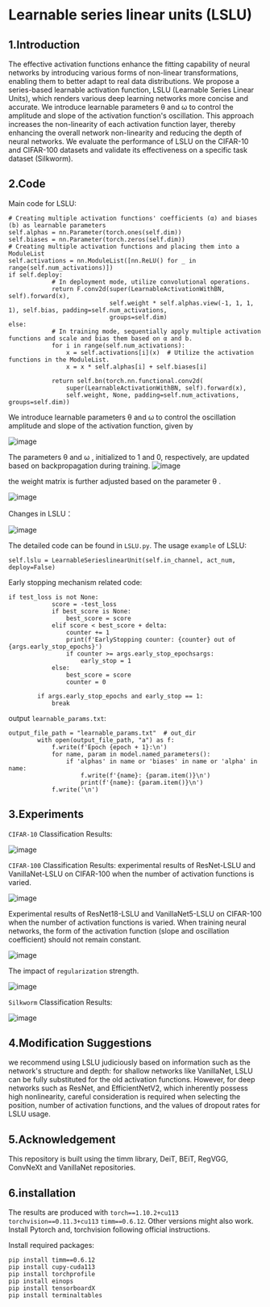 # Learnable series linear units (LSLU)
## 1.Introduction
The effective activation functions enhance the fitting capability of neural networks by introducing various forms of non-linear transformations, enabling them to better adapt to real data distributions. We propose a series-based learnable activation function, LSLU (Learnable Series Linear Units), which renders various deep learning networks more concise and accurate. We introduce learnable parameters θ and ω to control the amplitude and slope of the activation function's oscillation. This approach increases the non-linearity of each activation function layer, thereby enhancing the overall network non-linearity and reducing the depth of neural networks. We evaluate the performance of LSLU on the CIFAR-10 and CIFAR-100 datasets and validate its effectiveness on a specific task dataset (Silkworm).
## 2.Code
Main code for LSLU:
```
# Creating multiple activation functions' coefficients (α) and biases (b) as learnable parameters
self.alphas = nn.Parameter(torch.ones(self.dim))
self.biases = nn.Parameter(torch.zeros(self.dim))       
# Creating multiple activation functions and placing them into a ModuleList
self.activations = nn.ModuleList([nn.ReLU() for _ in range(self.num_activations)])
if self.deploy:
            # In deployment mode, utilize convolutional operations.
            return F.conv2d(super(LearnableActivationWithBN, self).forward(x),
                            self.weight * self.alphas.view(-1, 1, 1, 1), self.bias, padding=self.num_activations,
                            groups=self.dim)
else:
            # In training mode, sequentially apply multiple activation functions and scale and bias them based on α and b.
            for i in range(self.num_activations):
                x = self.activations[i](x)  # Utilize the activation functions in the ModuleList.
                x = x * self.alphas[i] + self.biases[i]

            return self.bn(torch.nn.functional.conv2d(
                super(LearnableActivationWithBN, self).forward(x),
                self.weight, None, padding=self.num_activations, groups=self.dim))        
```
We introduce learnable parameters  θ and  ω to control the oscillation amplitude and slope of the activation function, given by

![image](https://github.com/vontran2021/Learnable-series-linear-units-LSLU/assets/97432746/b4c63330-5edd-404d-8b30-fcc4db57601f)

The parameters θ  and ω , initialized to 1 and 0, respectively, are updated based on backpropagation during training.
![image](https://github.com/vontran2021/Learnable-series-linear-units-LSLU/assets/97432746/7d9ba6f4-6655-46b5-9a9d-810e0c2a1c65)

the weight matrix is further adjusted based on the parameter θ .

![image](https://github.com/vontran2021/Learnable-series-linear-units-LSLU/assets/97432746/73183f03-7460-4273-adc0-43d63a69433a)

Changes in LSLU：

![image](https://github.com/vontran2021/Learnable-series-linear-units-LSLU/assets/97432746/65517ba5-9eb8-4b15-b4a5-6605728e5a21)

The detailed code can be found in `LSLU.py`.
The usage `example` of LSLU:
```
self.lslu = LearnableSerieslinearUnit(self.in_channel, act_num, deploy=False)
```
Early stopping mechanism related code:

```
if test_loss is not None:
            score = -test_loss
            if best_score is None:
                best_score = score
            elif score < best_score + delta:
                counter += 1
                print(f'EarlyStopping counter: {counter} out of {args.early_stop_epochs}')
                if counter >= args.early_stop_epochsargs:
                    early_stop = 1
            else:
                best_score = score
                counter = 0

        if args.early_stop_epochs and early_stop == 1:
            break
```

output `learnable_params.txt`:

```
output_file_path = "learnable_params.txt"  # out_dir
        with open(output_file_path, "a") as f:
            f.write(f'Epoch {epoch + 1}:\n')
            for name, param in model.named_parameters():
                if 'alphas' in name or 'biases' in name or 'alpha' in name:
                    f.write(f'{name}: {param.item()}\n')
                    print(f'{name}: {param.item()}\n')
            f.write('\n')
```
## 3.Experiments
`CIFAR-10` Classification Results:

![image](https://github.com/vontran2021/Learnable-series-linear-units-LSLU/assets/97432746/5d036d3a-3ed3-4b5b-8b9d-b12d4f2871e4)


`CIFAR-100` Classification Results: experimental results of ResNet-LSLU and VanillaNet-LSLU on CIFAR-100 when the number of activation functions is varied.

![image](https://github.com/vontran2021/Learnable-series-linear-units-LSLU/assets/97432746/a16afc18-c42b-4823-bf8b-fbe5ef83f18c)

Experimental results of ResNet18-LSLU and VanillaNet5-LSLU on CIFAR-100 when the number of activation functions is varied. When training neural networks, the form of the activation function (slope and oscillation coefficient) should not remain constant.

![image](https://github.com/vontran2021/Learnable-series-linear-units-LSLU/assets/97432746/8c6d5cb5-cade-4d12-8f26-4f68ca828ca3)

The impact of `regularization` strength.

![image](https://github.com/vontran2021/Learnable-series-linear-units-LSLU/assets/97432746/2931310f-24aa-4bee-a019-672a14816a41)


`Silkworm` Classification Results:

![image](https://github.com/vontran2021/Learnable-series-linear-units-LSLU/assets/97432746/fa51b029-f27f-44cb-bd17-9ef02f448198)



## 4.Modification Suggestions
we recommend using LSLU judiciously based on information such as the network's structure and depth: for shallow networks like VanillaNet, LSLU can be fully substituted for the old activation functions. However, for deep networks such as ResNet, and EfficientNetV2, which inherently possess high nonlinearity, careful consideration is required when selecting the position, number of activation functions, and the values of dropout rates for LSLU usage.

## 5.Acknowledgement
This repository is built using the timm library, DeiT, BEiT, RegVGG, ConvNeXt and VanillaNet repositories.

## 6.installation
The results are produced with `torch==1.10.2+cu113` `torchvision==0.11.3+cu113` `timm==0.6.12`. Other versions might also work.
Install Pytorch and, torchvision following official instructions.

Install required packages:
```
pip install timm==0.6.12
pip install cupy-cuda113
pip install torchprofile
pip install einops
pip install tensorboardX
pip install terminaltables
```
